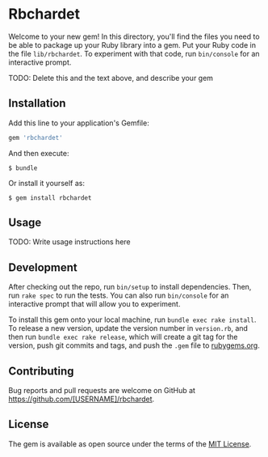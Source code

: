 # Rbchardet

Welcome to your new gem! In this directory, you'll find the files you need to be able to package up your Ruby library into a gem. Put your Ruby code in the file `lib/rbchardet`. To experiment with that code, run `bin/console` for an interactive prompt.

TODO: Delete this and the text above, and describe your gem

## Installation

Add this line to your application's Gemfile:

```ruby
gem 'rbchardet'
```

And then execute:

    $ bundle

Or install it yourself as:

    $ gem install rbchardet

## Usage

TODO: Write usage instructions here

## Development

After checking out the repo, run `bin/setup` to install dependencies. Then, run `rake spec` to run the tests. You can also run `bin/console` for an interactive prompt that will allow you to experiment.

To install this gem onto your local machine, run `bundle exec rake install`. To release a new version, update the version number in `version.rb`, and then run `bundle exec rake release`, which will create a git tag for the version, push git commits and tags, and push the `.gem` file to [rubygems.org](https://rubygems.org).

## Contributing

Bug reports and pull requests are welcome on GitHub at https://github.com/[USERNAME]/rbchardet.

## License

The gem is available as open source under the terms of the [MIT License](https://opensource.org/licenses/MIT).
